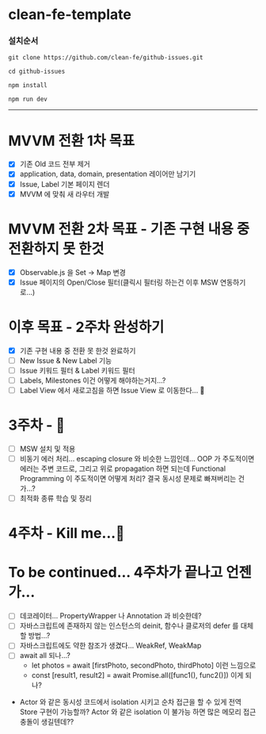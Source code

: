 # clean-fe-template

### 설치순서
```shell
git clone https://github.com/clean-fe/github-issues.git 

cd github-issues

npm install

npm run dev
```

---

# MVVM 전환 1차 목표
- [X] 기존 Old 코드 전부 제거
- [X] application, data, domain, presentation 레이어만 남기기
- [X] Issue, Label 기본 페이지 렌더
- [X] MVVM 에 맞춰 새 라우터 개발

# MVVM 전환 2차 목표 - 기존 구현 내용 중 전환하지 못 한것
- [X] Observable.js 을 Set -> Map 변경
- [X] Issue 페이지의 Open/Close 필터(클릭시 필터링 하는건 이후 MSW 연동하기로...)

# 이후 목표 - 2주차 완성하기
- [X] 기존 구현 내용 중 전환 못 한것 완료하기
- [ ] New Issue & New Label 기능
- [ ] Issue 키워드 필터 & Label 키워드 필터
- [ ] Labels, Milestones 이건 어떻게 해야하는거지...?
- [ ] Label View 에서 새로고침을 하면 Issue View 로 이동한다... 🤕

# 3주차 - 🤮
- [ ] MSW 설치 및 적용
- [ ] 비동기 에러 처리... escaping closure 와 비슷한 느낌인데...
  OOP 가 주도적이면 에러는 주변 코드로, 그리고 위로 propagation
  하면 되는데 Functional Programming 이 주도적이면 어떻게 처리?
  결국 동시성 문제로 빠져버리는 건가...?
- [ ] 최적화 종류 학습 및 정리

# 4주차 - Kill me...🫠


# To be continued... 4주차가 끝나고 언젠가...
- [ ] 데코레이터... PropertyWrapper 나 Annotation 과 비슷한데?
- [ ] 자바스크립트에 존재하지 않는 인스턴스의 deinit,
  함수나 클로저의 defer 를 대체할 방법...?
- [ ] 자바스크립트에도 약한 참조가 생겼다... WeakRef, WeakMap
- [ ] await all 되나...?
    - let photos = await [firstPhoto, secondPhoto, thirdPhoto] 이런 느낌으로
    - const [result1, result2] = await Promise.all([func1(), func2()]) 이게 되나?
- Actor 와 같은 동시성 코드에서 isolation 시키고 순차 접근을 할 수 있게
  전역 Store 구현이 가능할까? Actor 와 같은 isolation 이 불가능 하면
  많은 메모리 접근 충돌이 생길텐데??
  
